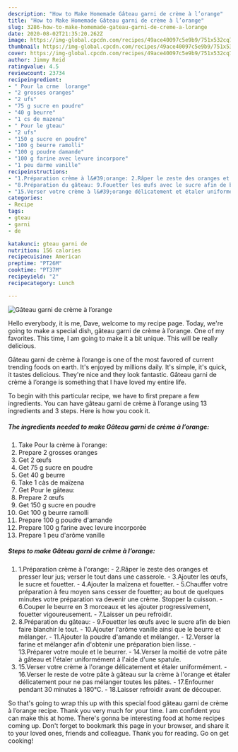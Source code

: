 ```yaml
---
description: "How to Make Homemade Gâteau garni de crème à l’orange"
title: "How to Make Homemade Gâteau garni de crème à l’orange"
slug: 3286-how-to-make-homemade-gateau-garni-de-creme-a-lorange
date: 2020-08-02T21:35:20.262Z
image: https://img-global.cpcdn.com/recipes/49ace40097c5e9b9/751x532cq70/gateau-garni-de-creme-a-lorange-photo-principale-de-la-recette.jpg
thumbnail: https://img-global.cpcdn.com/recipes/49ace40097c5e9b9/751x532cq70/gateau-garni-de-creme-a-lorange-photo-principale-de-la-recette.jpg
cover: https://img-global.cpcdn.com/recipes/49ace40097c5e9b9/751x532cq70/gateau-garni-de-creme-a-lorange-photo-principale-de-la-recette.jpg
author: Jimmy Reid
ratingvalue: 4.5
reviewcount: 23734
recipeingredient:
- " Pour la crme  lorange"
- "2 grosses oranges"
- "2 ufs"
- "75 g sucre en poudre"
- "40 g beurre"
- "1 cs de mazena"
- " Pour le gteau"
- "2 ufs"
- "150 g sucre en poudre"
- "100 g beurre ramolli"
- "100 g poudre damande"
- "100 g farine avec levure incorpore"
- "1 peu darme vanille"
recipeinstructions:
- "1.Préparation crème à l&#39;orange: 2.Râper le zeste des oranges et presser leur jus; verser le tout dans une casserole. 3.Ajouter les œufs, le sucre et fouetter. 4.Ajouter la maïzena et fouetter. 5.Chauffer votre préparation à feu moyen sans cesser de fouetter; au bout de quelques minutes votre préparation va devenir une crème. Stopper la cuisson. 6.Couper le beurre en 3 morceaux et les ajouter progressivement, fouetter vigoureusement. 7.Laisser un peu refroidir."
- "8.Préparation du gâteau: 9.Fouetter les œufs avec le sucre afin de bien faire blanchir le tout. 10.Ajouter l&#39;arôme vanille ainsi que le beurre et mélanger. 11.Ajouter la poudre d&#39;amande et mélanger. 12.Verser la farine et mélanger afin d&#39;obtenir une préparation bien lisse. 13.Préparer votre moule et le beurrer. 14.Verser la moitié de votre pâte à gâteau et l&#39;étaler uniformément à l&#39;aide d&#39;une spatule."
- "15.Verser votre crème à l&#39;orange délicatement et étaler uniformément. 16.Verser le reste de votre pâte à gâteau sur la crème à l&#39;orange et étaler délicatement pour ne pas mélanger toutes les pâtes. 17.Enfourner pendant 30 minutes à 180°C. 18.Laisser refroidir avant de découper."
categories:
- Recipe
tags:
- gteau
- garni
- de

katakunci: gteau garni de 
nutrition: 156 calories
recipecuisine: American
preptime: "PT26M"
cooktime: "PT37M"
recipeyield: "2"
recipecategory: Lunch

---
```



![Gâteau garni de crème à l’orange](https://img-global.cpcdn.com/recipes/49ace40097c5e9b9/751x532cq70/gateau-garni-de-creme-a-lorange-photo-principale-de-la-recette.jpg)

Hello everybody, it is me, Dave, welcome to my recipe page. Today, we're going to make a special dish, gâteau garni de crème à l’orange. One of my favorites. This time, I am going to make it a bit unique. This will be really delicious.

Gâteau garni de crème à l’orange is one of the most favored of current trending foods on earth. It's enjoyed by millions daily. It's simple, it's quick, it tastes delicious. They're nice and they look fantastic. Gâteau garni de crème à l’orange is something that I have loved my entire life.




To begin with this particular recipe, we have to first prepare a few ingredients. You can have gâteau garni de crème à l’orange using 13 ingredients and 3 steps. Here is how you cook it.

<!--inarticleads1-->

##### The ingredients needed to make Gâteau garni de crème à l’orange:

1. Take  Pour la crème à l&#39;orange:
1. Prepare 2 grosses oranges
1. Get 2 œufs
1. Get 75 g sucre en poudre
1. Get 40 g beurre
1. Take 1 càs de maïzena
1. Get  Pour le gâteau:
1. Prepare 2 œufs
1. Get 150 g sucre en poudre
1. Get 100 g beurre ramolli
1. Prepare 100 g poudre d&#39;amande
1. Prepare 100 g farine avec levure incorporée
1. Prepare 1 peu d&#39;arôme vanille




<!--inarticleads2-->

##### Steps to make Gâteau garni de crème à l’orange:

1. 1.Préparation crème à l&#39;orange: - 2.Râper le zeste des oranges et presser leur jus; verser le tout dans une casserole. - 3.Ajouter les œufs, le sucre et fouetter. - 4.Ajouter la maïzena et fouetter. - 5.Chauffer votre préparation à feu moyen sans cesser de fouetter; au bout de quelques minutes votre préparation va devenir une crème. Stopper la cuisson. - 6.Couper le beurre en 3 morceaux et les ajouter progressivement, fouetter vigoureusement. - 7.Laisser un peu refroidir.
1. 8.Préparation du gâteau: - 9.Fouetter les œufs avec le sucre afin de bien faire blanchir le tout. - 10.Ajouter l&#39;arôme vanille ainsi que le beurre et mélanger. - 11.Ajouter la poudre d&#39;amande et mélanger. - 12.Verser la farine et mélanger afin d&#39;obtenir une préparation bien lisse. - 13.Préparer votre moule et le beurrer. - 14.Verser la moitié de votre pâte à gâteau et l&#39;étaler uniformément à l&#39;aide d&#39;une spatule.
1. 15.Verser votre crème à l&#39;orange délicatement et étaler uniformément. - 16.Verser le reste de votre pâte à gâteau sur la crème à l&#39;orange et étaler délicatement pour ne pas mélanger toutes les pâtes. - 17.Enfourner pendant 30 minutes à 180°C. - 18.Laisser refroidir avant de découper.




So that's going to wrap this up with this special food gâteau garni de crème à l’orange recipe. Thank you very much for your time. I am confident you can make this at home. There's gonna be interesting food at home recipes coming up. Don't forget to bookmark this page in your browser, and share it to your loved ones, friends and colleague. Thank you for reading. Go on get cooking!
